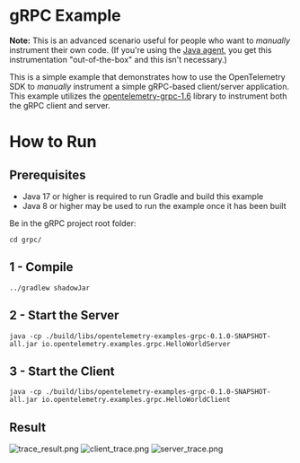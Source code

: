 # gRPC Example

**Note:** This is an advanced scenario useful for people who want to *manually* instrument their own code.
(If you're using the [Java agent](https://github.com/open-telemetry/opentelemetry-java-instrumentation), you get this instrumentation "out-of-the-box" and this isn't necessary.)

This is a simple example that demonstrates how to use the OpenTelemetry SDK
to *manually* instrument a simple gRPC-based client/server application.
This example utilizes the [opentelemetry-grpc-1.6](https://github.com/open-telemetry/opentelemetry-java-instrumentation/blob/main/instrumentation/grpc-1.6/library/README.md#library-instrumentation-for-grpc-160)
library to instrument both the gRPC client and server.

# How to Run

## Prerequisites

* Java 17 or higher is required to run Gradle and build this example
* Java 8 or higher may be used to run the example once it has been built

Be in the gRPC project root folder:

```shell script
cd grpc/
```

## 1 - Compile
```shell script
../gradlew shadowJar
```

## 2 - Start the Server
```shell script
java -cp ./build/libs/opentelemetry-examples-grpc-0.1.0-SNAPSHOT-all.jar io.opentelemetry.examples.grpc.HelloWorldServer
```

## 3 - Start the Client
```shell script
java -cp ./build/libs/opentelemetry-examples-grpc-0.1.0-SNAPSHOT-all.jar io.opentelemetry.examples.grpc.HelloWorldClient
```

## Result
![trace_result.png](trace_result.png)
![client_trace.png](client_trace.png)
![server_trace.png](server_trace.png)
